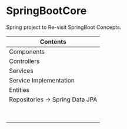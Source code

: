 # SpringBootCore
Spring project to Re-visit SpringBoot Concepts.

|Contents|
|-|
|Components|
|Controllers|
|Services|
|Service Implementation|
|Entities|
|Repositories -> Spring Data JPA|
||
||
||
||
||
||
||
||
